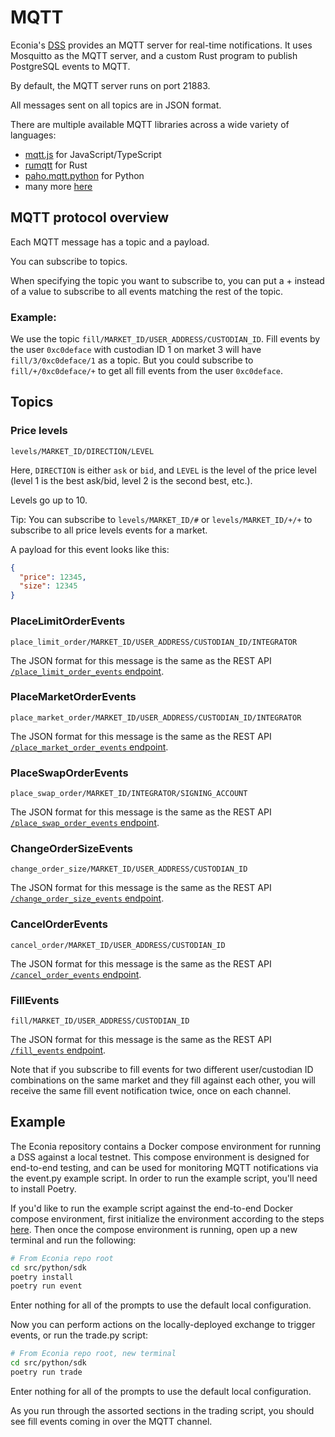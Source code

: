 # MQTT

Econia's [DSS](./data-service-stack.md) provides an MQTT server for real-time notifications.
It uses Mosquitto as the MQTT server, and a custom Rust program to publish PostgreSQL events to MQTT.

By default, the MQTT server runs on port 21883.

All messages sent on all topics are in JSON format.

There are multiple available MQTT libraries across a wide variety of languages:

- [mqtt.js](https://github.com/mqttjs/MQTT.js) for JavaScript/TypeScript
- [rumqtt](https://github.com/bytebeamio/rumqtt) for Rust
- [paho.mqtt.python](https://github.com/eclipse/paho.mqtt.python) for Python
- many more [here](https://github.com/eclipse?q=paho.mqtt)

## MQTT protocol overview

Each MQTT message has a topic and a payload.

You can subscribe to topics.

When specifying the topic you want to subscribe to, you can put a + instead of a value to subscribe to all events matching the rest of the topic.

### Example:

We use the topic `fill/MARKET_ID/USER_ADDRESS/CUSTODIAN_ID`.
Fill events by the user `0xc0deface` with custodian ID 1 on market 3 will have `fill/3/0xc0deface/1` as a topic.
But you could subscribe to `fill/+/0xc0deface/+` to get all fill events from the user `0xc0deface`.

## Topics

### Price levels

`levels/MARKET_ID/DIRECTION/LEVEL`

Here, `DIRECTION` is either `ask` or `bid`, and `LEVEL` is the level of the price level (level 1 is the best ask/bid, level 2 is the second best, etc.).

Levels go up to 10.

Tip: You can subscribe to `levels/MARKET_ID/#` or `levels/MARKET_ID/+/+` to subscribe to all price levels events for a market.

A payload for this event looks like this:

```json
{
  "price": 12345,
  "size": 12345
}
```

### PlaceLimitOrderEvents

`place_limit_order/MARKET_ID/USER_ADDRESS/CUSTODIAN_ID/INTEGRATOR`

The JSON format for this message is the same as the REST API [`/place_limit_order_events` endpoint](./rest-api#tag/place_limit_order_events).

### PlaceMarketOrderEvents

`place_market_order/MARKET_ID/USER_ADDRESS/CUSTODIAN_ID/INTEGRATOR`

The JSON format for this message is the same as the REST API [`/place_market_order_events` endpoint](./rest-api#tag/place_market_order_events).

### PlaceSwapOrderEvents

`place_swap_order/MARKET_ID/INTEGRATOR/SIGNING_ACCOUNT`

The JSON format for this message is the same as the REST API [`/place_swap_order_events` endpoint](./rest-api#tag/place_swap_order_events).

### ChangeOrderSizeEvents

`change_order_size/MARKET_ID/USER_ADDRESS/CUSTODIAN_ID`

The JSON format for this message is the same as the REST API [`/change_order_size_events` endpoint](./rest-api#tag/change_order_size_events).

### CancelOrderEvents

`cancel_order/MARKET_ID/USER_ADDRESS/CUSTODIAN_ID`

The JSON format for this message is the same as the REST API [`/cancel_order_events` endpoint](./rest-api#tag/cancel_order_events).

### FillEvents

`fill/MARKET_ID/USER_ADDRESS/CUSTODIAN_ID`

The JSON format for this message is the same as the REST API [`/fill_events` endpoint](./rest-api#tag/fill_events).

Note that if you subscribe to fill events for two different user/custodian ID combinations on the same market and they fill against each other, you will receive the same fill event notification twice, once on each channel.

## Example

The Econia repository contains a Docker compose environment for running a DSS against a local testnet.
This compose environment is designed for end-to-end testing, and can be used for monitoring MQTT notifications via the event.py example script.
In order to run the example script, you'll need to install Poetry.

If you'd like to run the example script against the end-to-end Docker compose environment, first initialize the environment according to the steps [here](https://github.com/econia-labs/econia/blob/main/src/docker/README.md).
Then once the compose environment is running, open up a new terminal and run the following:

```bash
# From Econia repo root
cd src/python/sdk
poetry install
poetry run event
```

Enter nothing for all of the prompts to use the default local configuration.

Now you can perform actions on the locally-deployed exchange to trigger events, or run the trade.py script:

```bash
# From Econia repo root, new terminal
cd src/python/sdk
poetry run trade
```

Enter nothing for all of the prompts to use the default local configuration.

As you run through the assorted sections in the trading script, you should see fill events coming in over the MQTT channel.

